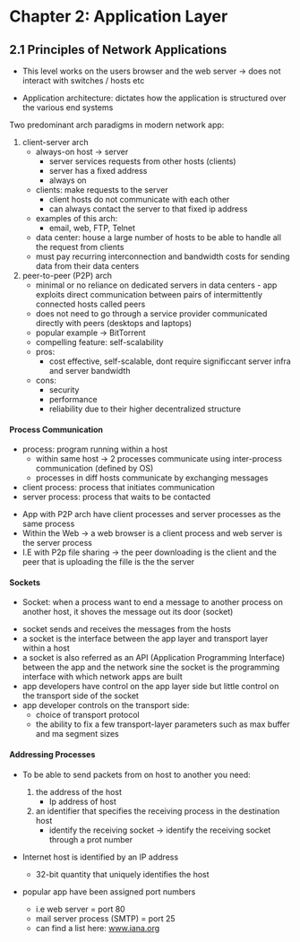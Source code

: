 # Chapter 2: Application Layer

## 2.1 Principles of Network Applications 

- This level works on the users browser and the web server -> does not interact with switches / hosts etc 

* Application architecture: dictates how the application is structured over the various end systems 

Two predominant arch paradigms in modern network app:
1) client-server arch
    - always-on host -> server 
        - server services requests from other hosts (clients)
        - server has a fixed address
        - always on
    - clients: make requests to the server 
        - client hosts do not communicate with each other 
        - can always contact the server to that fixed ip address 
    - examples of this arch:
        - email, web, FTP, Telnet 
    - data center: house a large number of hosts to be able to handle all the request from clients 
    - must pay recurring interconnection and bandwidth costs for sending data from their data centers 
2) peer-to-peer (P2P) arch
    - minimal or no reliance on dedicated servers in data centers - app exploits direct communication between pairs of intermittently connected hosts called peers 
    - does not need to go through a service provider communicated directly with peers (desktops and laptops)
    - popular example -> BitTorrent
    - compelling feature: self-scalability 
    - pros:
        - cost effective, self-scalable, dont require significcant server infra and server bandwidth 
    - cons:
        - security
        - performance
        - reliability due to their higher decentralized structure 

#### Process Communication 

* process: program running within a host 
    - within same host -> 2 processes communicate using inter-process communication (defined by OS)
    - processes in diff hosts communicate by exchanging messages 
* client process: process that initiates communication 
* server process: process that waits to be contacted 
- App with P2P arch have client processes and server processes  as the same process 
- Within the Web -> a web browser is a client process and web server is the server process 
- I.E with P2p file sharing -> the peer downloading is the client and the peer that is uploading the fille is the the server 

#### Sockets 
* Socket: when a process want to end a message to another process on another host, it shoves the message out its door (socket)
- socket sends and receives the messages from the hosts 
- a socket is the interface between the app layer and transport layer within a host 
- a socket is also referred as an API (Application Programming Interface) between the app and the network sine the socket is the programming interface with which network apps are built 
- app developers have control on the app layer side but little control on the transport side of the socket 
- app developer controls on the transport side:
    - choice of transport protocol 
    - the ability to fix a few transport-layer parameters such as max buffer and ma segment sizes 

#### Addressing Processes 

- To be able to send packets from on host to another you need:
    1) the address of the host
        - Ip address of host
    2) an identifier that specifies the receiving process in the destination host 
        - identify the receiving socket -> identify the receiving socket through a prot number 

- Internet host is identified by an IP address
    - 32-bit quantity that uniquely identifies the host 
- popular app have been assigned port numbers
    - i.e web server = port 80
    - mail server process (SMTP) = port 25 
    - can find a list here: www.iana.org 
